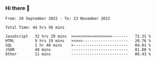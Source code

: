 ### Hi there 👋

<!--START_SECTION:waka-->

```text
From: 29 September 2022 - To: 23 November 2022

Total Time: 44 hrs 56 mins

JavaScript   32 hrs 29 mins  >>>>>>>>>>>>>>>>>>-------   72.31 %
HTML         9 hrs 19 mins   >>>>>--------------------   20.76 %
SQL          1 hr 48 mins    >------------------------   04.01 %
JSON         48 mins         -------------------------   01.80 %
Other        11 mins         -------------------------   00.43 %
```

<!--END_SECTION:waka-->

<!--
**tranhieu1906/tranhieu1906** is a ✨ _special_ ✨ repository because its `README.md` (this file) appears on your GitHub profile.

Here are some ideas to get you started:

- 🔭 I’m currently working on ...
- 🌱 I’m currently learning ...
- 👯 I’m looking to collaborate on ...
- 🤔 I’m looking for help with ...
- 💬 Ask me about ...
- 📫 How to reach me: ...
- 😄 Pronouns: ...
- ⚡ Fun fact: ...
-->
